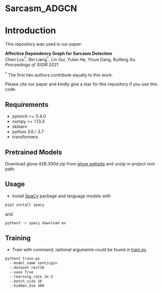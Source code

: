 # Sarcasm_ADGCN

# Introduction
This repository was used in our paper:  

**Affective Dependency Graph for Sarcasm Detection**
<br>
Chen Lou<sup>\*</sup>, Bin Liang<sup>\*</sup>, Lin Gui, Yulan He, Yixue Dang, Ruifeng Xu. *Proceedings of SIGIR 2021*

<sup>\*</sup> The first two authors contribute equally to this work.

Please cite our paper and kindly give a star for this repository if you use this code.

## Requirements
- pytorch >= 0.4.0
- numpy >= 1.13.3
- sklearn
- python 3.6 / 3.7
- transformers

## Pretrained Models
Download glove.42B.300d.zip from [glove website](https://nlp.stanford.edu/projects/glove/) and unzip in project root path.

## Usage
* Install [SpaCy](https://spacy.io/) package and language models with
```bash
pip3 install spacy
```
and
```bash
python3 -m spacy download en
```

## Training
* Train with command, optional arguments could be found in [train.py](/train.py)
```bash
python3 train.py 
  --model_name senticgcn 
  --dataset rest16 
  --save True 
  --learning_rate 1e-3 
  --batch_size 16 
  --hidden_dim 300
```





